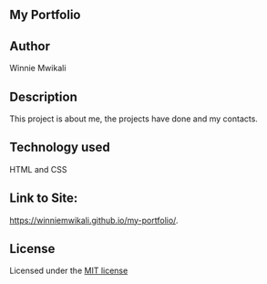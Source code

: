 ## My Portfolio

## Author
Winnie Mwikali

## Description
This project is about me, the projects have done and my contacts.

## Technology used
HTML and CSS

## Link to Site:
 https://winniemwikali.github.io/my-portfolio/.

## License
Licensed under the [MIT license](LICENSE)